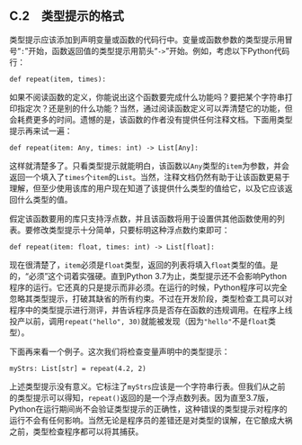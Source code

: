    

## C.2　类型提示的格式

类型提示应该添加到声明变量或函数的代码行中。变量或函数参数的类型提示用冒号“`:`”开始，函数返回值的类型提示用箭头“`->`”开始。例如，考虑以下Python代码行：

```
def repeat(item, times):
```

如果不阅读函数的定义，你能说出这个函数要完成什么功能吗？要把某个字符串打印指定次？还是别的什么功能？当然，通过阅读函数定义可以弄清楚它的功能，但会耗费更多的时间。遗憾的是，该函数的作者没有提供任何注释文档。下面用类型提示再来试一遍：

```
def repeat(item: Any, times: int) -> List[Any]:
```

这样就清楚多了。只看类型提示就能明白，该函数以`Any`类型的`item`为参数，并会返回一个填入了`times`个`item`的`List`。当然，注释文档仍然有助于让该函数更易于理解，但至少使用该库的用户现在知道了该提供什么类型的值给它，以及它应该返回什么类型的值。

假定该函数要用的库只支持浮点数，并且该函数将用于设置供其他函数使用的列表。要修改类型提示十分简单，只要标明这种浮点数约束即可：

```
def repeat(item: float, times: int) -> List[float]:
```

现在很清楚了，`item`必须是`float`类型，返回的列表将填入`float`类型的值。是的，“必须”这个词着实强硬。直到Python 3.7为止，类型提示还不会影响Python程序的运行。它还真的只是提示而非必须。在运行的时候，Python程序可以完全忽略其类型提示，打破其缺省的所有约束。不过在开发阶段，类型检查工具可以对程序中的类型提示进行测评，并告诉程序员是否存在函数的违规调用。在程序上线投产以前，调用`repeat("hello", 30)`就能被发现（因为`"hello"`不是`float`类型）。

下面再来看一个例子。这次我们将检查变量声明中的类型提示：

```
myStrs: List[str] = repeat(4.2, 2)
```

上述类型提示没有意义。它标注了`myStrs`应该是一个字符串行表。但我们从之前的类型提示可以得知，`repeat()`返回的是一个浮点数列表。因为直至3.7版，Python在运行期间尚不会验证类型提示的正确性，这种错误的类型提示对程序的运行不会有任何影响。当然无论是程序员的差错还是对类型的误解，在它酿成大祸之前，类型检查程序都可以将其捕获。